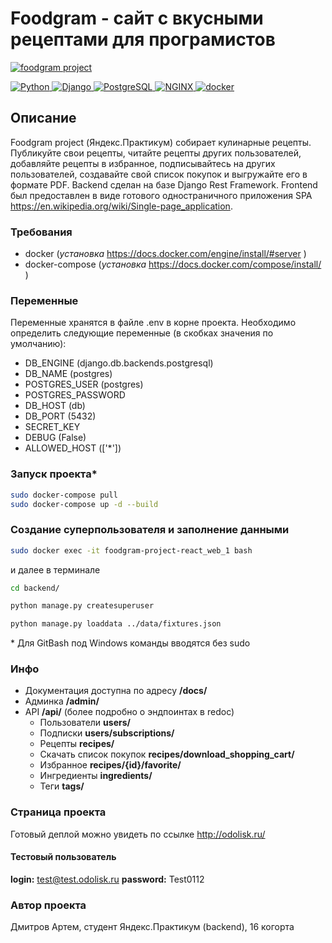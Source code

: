 # Foodgram - сайт с вкусными рецептами для програмистов

[![foodgram project](https://github.com/odolisk/foodgram-project-react/actions/workflows/foodgram_workflow.yml/badge.svg)](https://github.com/odolisk/foodgram-project-react/actions/workflows/foodgram_workflow.yml)

<p>
    <a href="https://www.python.org/" rel="nofollow"><img src="https://camo.githubusercontent.com/938bc97e6c0351babffcd724243f78c6654833e451efc6ce3f5d66a635727a9c/68747470733a2f2f696d672e736869656c64732e696f2f62616467652f2d507974686f6e2d3436343634363f3f7374796c653d666c61742d737175617265266c6f676f3d507974686f6e" alt="Python" data-canonical-src="https://img.shields.io/badge/-Python-464646??style=flat-square&amp;logo=Python" style="max-width:100%;">
    </a>
    <a href="https://www.djangoproject.com/" rel="nofollow"><img src="https://camo.githubusercontent.com/99e48bebd1b4c03828d16f8625f34439aa7d298ea573dd4e209ea593a769bd06/68747470733a2f2f696d672e736869656c64732e696f2f62616467652f2d446a616e676f2d3436343634363f3f7374796c653d666c61742d737175617265266c6f676f3d446a616e676f" alt="Django" data-canonical-src="https://img.shields.io/badge/-Django-464646??style=flat-square&amp;logo=Django" style="max-width:100%;">
    </a>
    <a href="https://www.postgresql.org/" rel="nofollow"><img src="https://camo.githubusercontent.com/18b5ef277b89701f948c212d45d3460070037bda9712fe5f1e64315811356ea2/68747470733a2f2f696d672e736869656c64732e696f2f62616467652f2d506f737467726553514c2d3436343634363f3f7374796c653d666c61742d737175617265266c6f676f3d506f737467726553514c" alt="PostgreSQL" data-canonical-src="https://img.shields.io/badge/-PostgreSQL-464646??style=flat-square&amp;logo=PostgreSQL" style="max-width:100%;">
    </a>
    <a href="https://nginx.org/ru/" rel="nofollow"><img src="https://camo.githubusercontent.com/b9f9edede39c7f898e25e81ce431f7c4b8d0b375c05768fd6916e599fcba219f/68747470733a2f2f696d672e736869656c64732e696f2f62616467652f2d4e47494e582d3436343634363f3f7374796c653d666c61742d737175617265266c6f676f3d4e47494e58" alt="NGINX" data-canonical-src="https://img.shields.io/badge/-NGINX-464646??style=flat-square&amp;logo=NGINX" style="max-width:100%;">
    </a>
    <a href="https://www.docker.com/" rel="nofollow"><img src="https://camo.githubusercontent.com/038c45c7c5f0059723bba28b5b77bd9ac7994c8da774814c8fcb620f4bc61b35/68747470733a2f2f696d672e736869656c64732e696f2f62616467652f2d646f636b65722d3436343634363f3f7374796c653d666c61742d737175617265266c6f676f3d646f636b6572" alt="docker" data-canonical-src="https://img.shields.io/badge/-docker-464646??style=flat-square&amp;logo=docker" style="max-width:100%;">
    </a>
</p>

## Описание

Foodgram project (Яндекс.Практикум) собирает кулинарные рецепты. Публикуйте свои рецепты, читайте рецепты других пользователей, добавляйте рецепты в избранное, подписывайтесь на других пользователей, создавайте свой список покупок и выгружайте его в формате PDF.
Backend сделан на базе Django Rest Framework. Frontend был предоставлен в виде готового одностраничного приложения SPA <https://en.wikipedia.org/wiki/Single-page_application>.

### Требования

- docker (_установка_ <https://docs.docker.com/engine/install/#server> )
- docker-compose (_установка_ <https://docs.docker.com/compose/install/> )

### Переменные

Переменные хранятся в файле .env в корне проекта.
Необходимо определить следующие переменные (в скобках значения по умолчанию):

- DB_ENGINE (django.db.backends.postgresql)
- DB_NAME (postgres)
- POSTGRES_USER (postgres)
- POSTGRES_PASSWORD
- DB_HOST (db)
- DB_PORT (5432)
- SECRET_KEY
- DEBUG (False)
- ALLOWED_HOST (['*'])

### Запуск проекта*

```bash
sudo docker-compose pull
sudo docker-compose up -d --build
```

### Создание суперпользователя и заполнение данными

```bash
sudo docker exec -it foodgram-project-react_web_1 bash
```

и далее в терминале

```bash
cd backend/

python manage.py createsuperuser

python manage.py loaddata ../data/fixtures.json 
```

\* Для GitBash под Windows команды вводятся без sudo

### Инфо

- Документация доступна по адресу **/docs/**
- Админка **/admin/**
- API **/api/** (более подробно о эндпоинтах в redoc)
  - Пользователи **users/**
  - Подписки **users/subscriptions/**
  - Рецепты **recipes/**
  - Скачать список покупок **recipes/download_shopping_cart/**
  - Избранное **recipes/{id}/favorite/**
  - Ингредиенты **ingredients/**
  - Теги **tags/**

### Страница проекта

Готовый деплой можно увидеть по ссылке <http://odolisk.ru/>

#### Тестовый пользователь

**login:** test@test.odolisk.ru
**password:** Test0112

### Автор проекта

Дмитров Артем, студент Яндекс.Практикум (backend), 16 когорта
